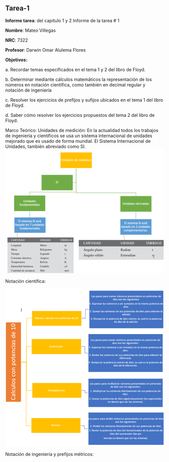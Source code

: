 ## Tarea-1
**Informe tarea**: del capitulo 1 y 2
Informe de la tarea # 1

**Nombre**: Mateo Villegas

**NRC**: 7322

**Profesor**: Darwin Omar Alulema Flores

**Objetivos:** 

a.	Recordar temas especificados en el tema 1 y 2 del libro de Floyd.

b.	Determinar mediante cálculos matemáticos la representación de los números en notación científica, como también en decimal regular y notación de ingeniería

c.	Resolver los ejercicios de prefijos y sufijos ubicados en el tema 1 del libro de Floyd.

d.	Saber cómo resolver los ejercicios propuestos del tema 2 del libro de Floyd.

Marco Teórico:
Unidades de medición:
En la actualidad todos los trabajos de ingeniería y científicos se usa un sistema internacional de unidades mejorado que es usado de forma mundial. El Sistema Internacional de Unidades, también abreviado como SI.
![1](https://github.com/mrvillegas/Tarea-1/blob/main/1.PNG)

Notación científica:

![1](https://github.com/mrvillegas/Tarea-1/blob/main/2.PNG)

Notación de ingeniería y prefijos métricos:

